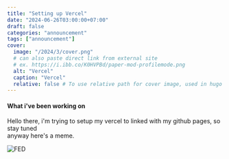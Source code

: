 ```yaml
---
title: "Setting up Vercel"
date: "2024-06-26T03:00:00+07:00"
draft: false
categories: "announcement"
tags: ["announcement"]
cover:
  image: "/2024/3/cover.png"
  # can also paste direct link from external site
  # ex. https://i.ibb.co/K0HVPBd/paper-mod-profilemode.png
  alt: "Vercel"
  caption: "Vercel"
  relative: false # To use relative path for cover image, used in hugo Page-bundles
---
```

#### What i've been working on
Hello there, i'm trying to setup my vercel to linked with my github pages, so stay tuned  
anyway here's a meme.  

![FED](/2024/3/1.png)